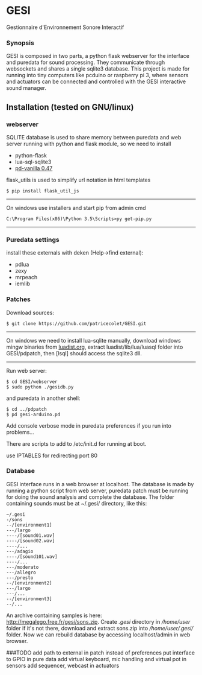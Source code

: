# GESI
Gestionnaire d'Environnement Sonore Interactif
### Synopsis

GESI is composed in two parts, a python flask webserver for the interface and puredata for sound processing.
They communicate through websockets and shares a single sqlite3 database.
This project is made for running into tiny computers like pcduino or raspberry pi 3, where sensors and actuators can be connected and controlled with the GESI interactive sound manager.

## Installation (tested on GNU/linux)
### webserver
SQLITE database is used to share memory between puredata and web server running with python and flask module, so we need to install
* python-flask 
* lua-sql-sqlite3
* [pd-vanilla 0.47](http://msp.ucsd.edu/software.html)
 
flask_utils is used to simplify url notation in html templates
```
$ pip install flask_util_js

```
----
On windows use installers and start pip from admin cmd

```
C:\Program Files(x86)\Python 3.5\Scripts>py get-pip.py

```

----

### Puredata settings
install these externals with deken (Help->find external):
* pdlua
* zexy
* mrpeach
* iemlib

### Patches
Download sources:
```
$ git clone https://github.com/patricecolet/GESI.git
```

----

On windows we need to install lua-sqlite manually, download windows mingw binaries from 
[luadist.org](luadist.org), extract luadist/lib/lua/luasql folder into GESI/pdpatch, then [lsql] should access the sqlite3 dll.

----
Run web server:
 ```
$ cd GESI/webserver
$ sudo python ./gesidb.py
```
and puredata in another shell:
```
$ cd ../pdpatch
$ pd gesi-arduino.pd
```
Add console verbose mode in puredata preferences if you run into problems...

There are scripts to add to /etc/init.d for running at boot.

use IPTABLES for redirecting port 80

### Database
GESI interface runs in a web browser at localhost. The database is made by running a python script from web server,
puredata patch must be running for doing the sound analysis and complete the database.
 The folder containing sounds must be at ~/.gesi/ directory, like this:
```
~/.gesi
-/sons
--/[environment1]
---/largo
----/[sound01.wav]
----/[sound02.wav]
----/...
---/adagio
----/[sound101.wav]
----/...
---/moderato
---/allegro
---/presto
--/[environment2]
---/largo
---/...
--/[environment3]
--/...
```
An archive containing samples is here: http://megalego.free.fr/gesi/sons.zip.
Create *.gesi* directory in */home/user* folder if it's not there, download and extract sons.zip into */home/user/.gesi/* folder.
Now we can rebuild database by accessing localhost/admin in web browser.

###TODO
add path to external in patch instead of preferences
put interface to GPIO in pure data
add virtual keyboard, mic handling and virtual pot in sensors
add sequencer, webcast in actuators





